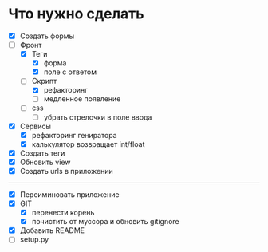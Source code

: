 # Что нужно сделать

- [x] Создать формы
- [ ] Фронт
    - [x] Теги
        - [x] форма
        - [x] поле с ответом
    - [ ] Скрипт
        - [x] рефакторинг
        - [ ] медленное появление
    - [ ] css
        - [ ] убрать стрелочки в поле ввода
- [x] Сервисы
    - [x] рефакторинг гениратора
    - [x] калькулятор возвращает int/float
- [x] Создать теги
- [x] Обновить view
- [x] Создать urls в приложении
---
- [x] Переиминовать приложение
- [x] GIT
    - [x] перенести корень
    - [x] почистить от муссора и обновить gitignore
- [x] Добавить README
- [ ] setup.py
